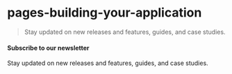 # pages-building-your-application

> Stay updated on new releases and features, guides, and case studies.



#### Subscribe to our newsletter

Stay updated on new releases and features, guides, and case studies.

